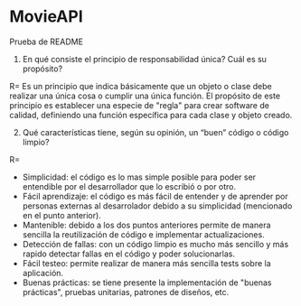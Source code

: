 # MovieAPI
Prueba de README





1. En qué consiste el principio de responsabilidad única? Cuál es su propósito?

R= Es un principio que indica básicamente que un objeto o clase debe realizar una única cosa o cumplir una única función. El propósito de este principio es establecer una especie de "regla" para crear software de calidad, definiendo una función específica para cada clase y objeto creado.

2. Qué características tiene, según su opinión, un “buen” código o código limpio?

R= 
- Simplicidad: el código es lo mas simple posible para poder ser entendible por el desarrollador que lo escribió o por otro.
- Fácil aprendizaje: el código es más fácil de entender y de aprender por personas externas al desarrolador debido a su simplicidad (mencionado en el punto anterior).
- Mantenible: debido a los dos puntos anteriores permite de manera sencilla la reutilización de código e implementar actualizaciones.
- Detección de fallas: con un código limpio es mucho más sencillo y más rapido detectar fallas en el código y poder solucionarlas.
- Fácil testeo: permite realizar de manera más sencilla tests sobre la aplicación.
- Buenas prácticas: se tiene presente la implementación de "buenas prácticas", pruebas unitarias, patrones de diseños, etc.
